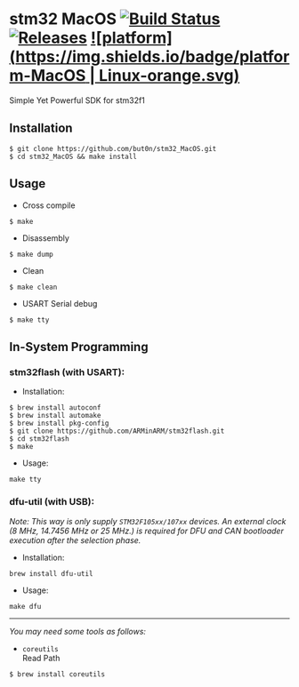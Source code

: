 # stm32 MacOS	[![Build Status](https://travis-ci.org/but0n/stm32_MacOS.svg?branch=master)](https://travis-ci.org/but0n/stm32_MacOS) [![Releases](https://img.shields.io/github/release/but0n/stm32_MacOS.svg)](https://github.com/but0n/stm32_MacOS/releases) [![platform](https://img.shields.io/badge/platform-MacOS | Linux-orange.svg)]()


Simple Yet Powerful SDK for stm32f1

## Installation

```
$ git clone https://github.com/but0n/stm32_MacOS.git
$ cd stm32_MacOS && make install
```

## Usage

- Cross compile

```
$ make
```

- Disassembly

```
$ make dump
```

- Clean

```
$ make clean
```

- USART Serial debug

```
$ make tty
```


## In-System Programming

### stm32flash (with USART):

 - Installation:

```
$ brew install autoconf
$ brew install automake
$ brew install pkg-config
$ git clone https://github.com/ARMinARM/stm32flash.git
$ cd stm32flash
$ make
```
 - Usage:

```
make tty
```

### dfu-util (with USB):
*Note: This way is only supply `STM32F105xx/107xx` devices. An external clock (8 MHz, 14.7456 MHz or 25 MHz.) is required for DFU
and CAN bootloader execution after the selection phase.*

 - Installation:

```
brew install dfu-util
```

 - Usage:

```
make dfu
```


---
*You may need some tools as follows:*

* `coreutils` </br>
Read Path

```
$ brew install coreutils
```
